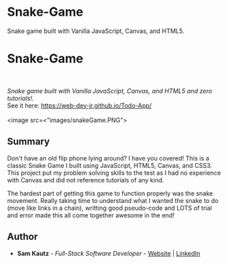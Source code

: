 # Snake-Game
Snake game built with Vanilla JavaScript, Canvas, and HTML5.

# Snake-Game

<br>

_Snake game built with Vanilla JavaScript, Canvas, and HTML5 and zero tutorials!._
<br>
See it here: https://web-dev-jr.github.io/Todo-App/
<br>
<br>
<image src=<"images/snakeGame.PNG">
  
## Summary

Don't have an old flip phone lying around? I have you covered! This is a classic Snake Game I built using JavaScript, HTML5, Canvas, and CSS3. This project put my problem solving skills to the test as I had no experience with Canvas and did not reference tutorials of any kind. 

The hardest part of getting this game to function properly was the snake movement. Really taking time to understand what I wanted the snake to do (move like links in a chain), writting good pseudo-code and LOTS of trial and error made this all come together awesome in the end! 


## Author

* **Sam Kautz** - *Full-Stack Software Developer* - [Website](https://samkautzresume.dev/) | [LinkedIn](https://www.linkedin.com/in/sam-k-64455416a/)
